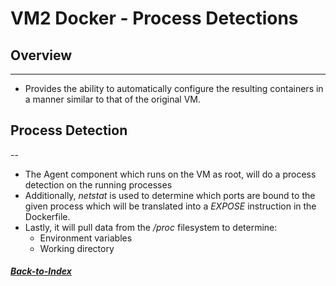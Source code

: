 
# VM2 Docker - Process Detections

## Overview
---
- Provides the ability to automatically configure the resulting containers in a manner similar to that of the original VM.

## Process Detection
--
- The Agent component which runs on the VM as root, will do a process detection on the running processes 
- Additionally, *netstat* is used to determine which ports are bound to the given process which will be translated into a *EXPOSE* instruction in the Dockerfile.
- Lastly, it will pull data from the */proc* filesystem to determine:
    - Environment variables
    - Working directory

##### [Back-to-Index](../../00-Index.md)